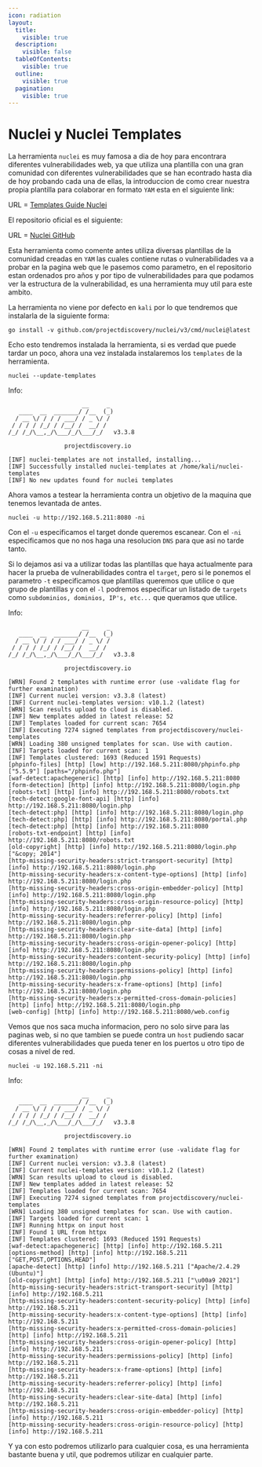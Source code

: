 ```yaml
---
icon: radiation
layout:
  title:
    visible: true
  description:
    visible: false
  tableOfContents:
    visible: true
  outline:
    visible: true
  pagination:
    visible: true
---
```


# Nuclei y Nuclei Templates

La herramienta `nuclei` es muy famosa a dia de hoy para encontrara diferentes vulnerabilidades web, ya que utiliza una plantilla con una gran comunidad con diferentes vulnerabilidades que se han econtrado hasta dia de hoy probando cada una de ellas, la introduccion de como crear nuestra propia plantilla para colaborar en formato `YAM` esta en el siguiente link:

URL = [Templates Guide Nuclei](https://docs.projectdiscovery.io/templates/introduction)

El repositorio oficial es el siguiente:

URL = [Nuclei GitHub](https://github.com/projectdiscovery/nuclei)

Esta herramienta como comente antes utiliza diversas plantillas de la comunidad creadas en `YAM` las cuales contiene rutas o vulnerabilidades va a probar en la pagina web que le pasemos como parametro, en el repositorio estan ordenados pro años y por tipo de vulnerabilidades para que podamos ver la estructura de la vulnerabilidad, es una herramienta muy util para este ambito.

La herramienta no viene por defecto en `kali` por lo que tendremos que instalarla de la siguiente forma:

```shell
go install -v github.com/projectdiscovery/nuclei/v3/cmd/nuclei@latest
```

Echo esto tendremos instalada la herramienta, si es verdad que puede tardar un poco, ahora una vez instalada instalaremos los `templates` de la herramienta.

```shell
nuclei --update-templates
```

Info:

```
                     __     _
   ____  __  _______/ /__  (_)
  / __ \/ / / / ___/ / _ \/ /
 / / / / /_/ / /__/ /  __/ /
/_/ /_/\__,_/\___/_/\___/_/   v3.3.8

                projectdiscovery.io

[INF] nuclei-templates are not installed, installing...
[INF] Successfully installed nuclei-templates at /home/kali/nuclei-templates
[INF] No new updates found for nuclei templates
```

Ahora vamos a testear la herramienta contra un objetivo de la maquina que tenemos levantada de antes.

```shell
nuclei -u http://192.168.5.211:8080 -ni 
```

Con el `-u` especificamos el target donde queremos escanear. Con el `-ni` especificamos que no nos haga una resolucion `DNS` para que asi no tarde tanto.

Si lo dejamos asi va a utilizar todas las plantillas que haya actualmente para hacer la prueba de vulnerabilidades contra el `target`, pero si le ponemos el parametro `-t` especificamos que plantillas queremos que utilice o que grupo de plantillas y con el `-l` podremos especificar un listado de `targets` como `subdominios, dominios, IP's, etc...` que queramos que utilice.

Info:

```
                     __     _
   ____  __  _______/ /__  (_)
  / __ \/ / / / ___/ / _ \/ /
 / / / / /_/ / /__/ /  __/ /
/_/ /_/\__,_/\___/_/\___/_/   v3.3.8

                projectdiscovery.io

[WRN] Found 2 templates with runtime error (use -validate flag for further examination)
[INF] Current nuclei version: v3.3.8 (latest)
[INF] Current nuclei-templates version: v10.1.2 (latest)
[WRN] Scan results upload to cloud is disabled.
[INF] New templates added in latest release: 52
[INF] Templates loaded for current scan: 7654
[INF] Executing 7274 signed templates from projectdiscovery/nuclei-templates
[WRN] Loading 380 unsigned templates for scan. Use with caution.
[INF] Targets loaded for current scan: 1
[INF] Templates clustered: 1693 (Reduced 1591 Requests)
[phpinfo-files] [http] [low] http://192.168.5.211:8080/phpinfo.php ["5.5.9"] [paths="/phpinfo.php"]
[waf-detect:apachegeneric] [http] [info] http://192.168.5.211:8080
[form-detection] [http] [info] http://192.168.5.211:8080/login.php
[robots-txt] [http] [info] http://192.168.5.211:8080/robots.txt
[tech-detect:google-font-api] [http] [info] http://192.168.5.211:8080/login.php
[tech-detect:php] [http] [info] http://192.168.5.211:8080/login.php
[tech-detect:php] [http] [info] http://192.168.5.211:8080/portal.php
[tech-detect:php] [http] [info] http://192.168.5.211:8080
[robots-txt-endpoint] [http] [info] http://192.168.5.211:8080/robots.txt
[old-copyright] [http] [info] http://192.168.5.211:8080/login.php ["&copy; 2014"]
[http-missing-security-headers:strict-transport-security] [http] [info] http://192.168.5.211:8080/login.php
[http-missing-security-headers:x-content-type-options] [http] [info] http://192.168.5.211:8080/login.php
[http-missing-security-headers:cross-origin-embedder-policy] [http] [info] http://192.168.5.211:8080/login.php
[http-missing-security-headers:cross-origin-resource-policy] [http] [info] http://192.168.5.211:8080/login.php
[http-missing-security-headers:referrer-policy] [http] [info] http://192.168.5.211:8080/login.php
[http-missing-security-headers:clear-site-data] [http] [info] http://192.168.5.211:8080/login.php                                                                                            
[http-missing-security-headers:cross-origin-opener-policy] [http] [info] http://192.168.5.211:8080/login.php                                                                                 
[http-missing-security-headers:content-security-policy] [http] [info] http://192.168.5.211:8080/login.php
[http-missing-security-headers:permissions-policy] [http] [info] http://192.168.5.211:8080/login.php
[http-missing-security-headers:x-frame-options] [http] [info] http://192.168.5.211:8080/login.php
[http-missing-security-headers:x-permitted-cross-domain-policies] [http] [info] http://192.168.5.211:8080/login.php
[web-config] [http] [info] http://192.168.5.211:8080/web.config
```

Vemos que nos saca mucha informacion, pero no solo sirve para las paginas web, si no que tambien se puede contra un `host` pudiendo sacar diferentes vulnerabilidades que pueda tener en los puertos u otro tipo de cosas a nivel de red.

```shell
nuclei -u 192.168.5.211 -ni 
```

Info:

```
                     __     _
   ____  __  _______/ /__  (_)
  / __ \/ / / / ___/ / _ \/ /
 / / / / /_/ / /__/ /  __/ /
/_/ /_/\__,_/\___/_/\___/_/   v3.3.8

                projectdiscovery.io

[WRN] Found 2 templates with runtime error (use -validate flag for further examination)
[INF] Current nuclei version: v3.3.8 (latest)
[INF] Current nuclei-templates version: v10.1.2 (latest)
[WRN] Scan results upload to cloud is disabled.
[INF] New templates added in latest release: 52
[INF] Templates loaded for current scan: 7654
[INF] Executing 7274 signed templates from projectdiscovery/nuclei-templates
[WRN] Loading 380 unsigned templates for scan. Use with caution.
[INF] Targets loaded for current scan: 1
[INF] Running httpx on input host
[INF] Found 1 URL from httpx
[INF] Templates clustered: 1693 (Reduced 1591 Requests)
[waf-detect:apachegeneric] [http] [info] http://192.168.5.211
[options-method] [http] [info] http://192.168.5.211 ["GET,POST,OPTIONS,HEAD"]
[apache-detect] [http] [info] http://192.168.5.211 ["Apache/2.4.29 (Ubuntu)"]
[old-copyright] [http] [info] http://192.168.5.211 ["\u00a9 2021"]
[http-missing-security-headers:strict-transport-security] [http] [info] http://192.168.5.211
[http-missing-security-headers:content-security-policy] [http] [info] http://192.168.5.211
[http-missing-security-headers:x-content-type-options] [http] [info] http://192.168.5.211
[http-missing-security-headers:x-permitted-cross-domain-policies] [http] [info] http://192.168.5.211
[http-missing-security-headers:cross-origin-opener-policy] [http] [info] http://192.168.5.211
[http-missing-security-headers:permissions-policy] [http] [info] http://192.168.5.211
[http-missing-security-headers:x-frame-options] [http] [info] http://192.168.5.211
[http-missing-security-headers:referrer-policy] [http] [info] http://192.168.5.211
[http-missing-security-headers:clear-site-data] [http] [info] http://192.168.5.211
[http-missing-security-headers:cross-origin-embedder-policy] [http] [info] http://192.168.5.211
[http-missing-security-headers:cross-origin-resource-policy] [http] [info] http://192.168.5.211
```

Y ya con esto podremos utilizarlo para cualquier cosa, es una herramienta bastante buena y util, que podremos utilizar en cualquier parte.
